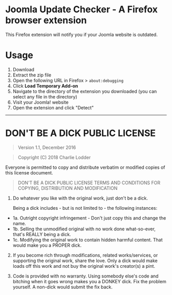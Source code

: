 # Joomla Update Checker - A Firefox browser extension

This Firefox extension will notify you if your Joomla website is outdated.

# Usage

1. Download
2. Extract the zip file
3. Open the following URL in Firefox > `about:debugging`
4. Click **Load Temporary Add-on**
5. Navigate to the directory of the extension you downloaded (you can select any file in the directory)
6. Visit your Joomla! website
7. Open the extension and click "Detect"

-------------------------------

# DON'T BE A DICK PUBLIC LICENSE

> Version 1.1, December 2016

> Copyright (C) 2018 Charlie Lodder

Everyone is permitted to copy and distribute verbatim or modified
copies of this license document.

> DON'T BE A DICK PUBLIC LICENSE
> TERMS AND CONDITIONS FOR COPYING, DISTRIBUTION AND MODIFICATION

1. Do whatever you like with the original work, just don't be a dick.

   Being a dick includes - but is not limited to - the following instances:

  - 1a. Outright copyright infringement - Don't just copy this and change the name.
  - 1b. Selling the unmodified original with no work done what-so-ever, that's REALLY being a dick.
  - 1c. Modifying the original work to contain hidden harmful content. That would make you a PROPER dick.

2. If you become rich through modifications, related works/services, or supporting the original work,
share the love. Only a dick would make loads off this work and not buy the original work's
creator(s) a pint.

3. Code is provided with no warranty. Using somebody else's code and bitching when it goes wrong makes
you a DONKEY dick. Fix the problem yourself. A non-dick would submit the fix back.
